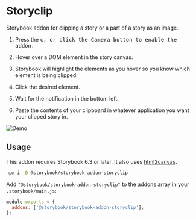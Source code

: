 # Storyclip

Storybook addon for clipping a story or a part of a story as an image.

1. Press the <kbd>c<kdb>, or click the Camera button to enable the addon.

2. Hover over a DOM element in the story canvas.

3. Storybook will highlight the elements as you hover so you know which element is being clipped.

4. Click the desired element.

5. Wait for the notification in the bottom left.

6. Paste the contents of your clipboard in whatever application you want your clipped story in.

![Demo](example.gif)

## Usage

This addon requires Storybook 6.3 or later. It also uses [html2canvas](https://github.com/niklasvh/html2canvas).

```sh
npm i -D @storybook/storybook-addon-storyclip
```

Add `"@storybook/storybook-addon-storyclip"` to the addons array in your `.storybook/main.js`:

```js
module.exports = {
  addons: ['@storybook/storybook-addon-storyclip'],
};
```